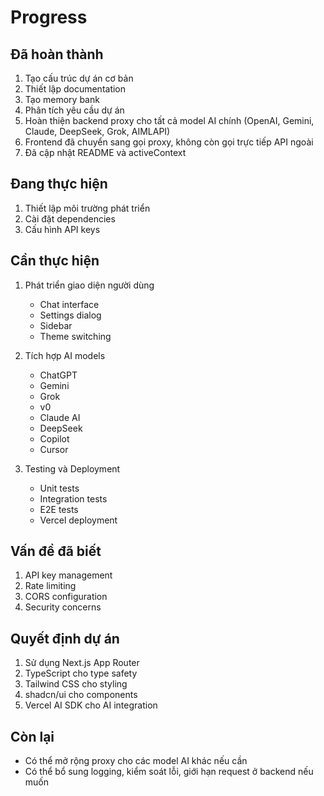 # Progress

## Đã hoàn thành
1. Tạo cấu trúc dự án cơ bản
2. Thiết lập documentation
3. Tạo memory bank
4. Phân tích yêu cầu dự án
5. Hoàn thiện backend proxy cho tất cả model AI chính (OpenAI, Gemini, Claude, DeepSeek, Grok, AIMLAPI)
6. Frontend đã chuyển sang gọi proxy, không còn gọi trực tiếp API ngoài
7. Đã cập nhật README và activeContext

## Đang thực hiện
1. Thiết lập môi trường phát triển
2. Cài đặt dependencies
3. Cấu hình API keys

## Cần thực hiện
1. Phát triển giao diện người dùng
   - Chat interface
   - Settings dialog
   - Sidebar
   - Theme switching

2. Tích hợp AI models
   - ChatGPT
   - Gemini
   - Grok
   - v0
   - Claude AI
   - DeepSeek
   - Copilot
   - Cursor

3. Testing và Deployment
   - Unit tests
   - Integration tests
   - E2E tests
   - Vercel deployment

## Vấn đề đã biết
1. API key management
2. Rate limiting
3. CORS configuration
4. Security concerns

## Quyết định dự án
1. Sử dụng Next.js App Router
2. TypeScript cho type safety
3. Tailwind CSS cho styling
4. shadcn/ui cho components
5. Vercel AI SDK cho AI integration

## Còn lại
- Có thể mở rộng proxy cho các model AI khác nếu cần
- Có thể bổ sung logging, kiểm soát lỗi, giới hạn request ở backend nếu muốn 